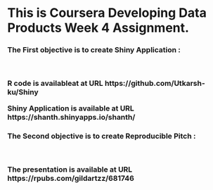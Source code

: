 # <h1>This is Coursera Developing Data Products Week 4 Assignment.

<h3>The First objective is to create Shiny Application :<br><br><br>
  <P>R code is availableat at URL https://github.com/Utkarsh-ku/Shiny
  <p>Shiny Application is available at URL https://shanth.shinyapps.io/shanth/

<h3>The Second objective is to create Reproducible Pitch :<br><br><br>
  <P> The presentation is available at URL https://rpubs.com/gildartzz/681746
